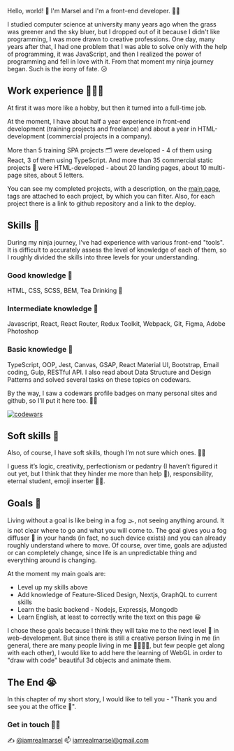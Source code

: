 Hello, world! 👋 I'm Marsel and I'm a front-end developer. 👨‍💻

I studied computer science at university many years ago when the grass was greener and the sky bluer, but I dropped out of it because I didn't like programming, I was more drawn to creative professions. One day, many years after that, I had one problem that I was able to solve only with the help of programming, it was JavaScript, and then I realized the power of programming and fell in love with it. From that moment my ninja journey began. Such is the irony of fate. 😥

## Work experience 👨🏻‍💼

At first it was more like a hobby, but then it turned into a full-time job.

At the moment, I have about half a year experience in front-end development (training projects and freelance) and about a year in HTML-development (commercial projects in a company).

More than 5 training SPA projects 🗂 were developed - 4 of them using React, 3 of them using TypeScript.
And more than 35 commercial static projects 💼 were HTML-developed - about 20 landing pages, about 10 multi-page sites, about 5 letters.

You can see my completed projects, with a description, on the [main page](/#), tags are attached to each project, by which you can filter. Also, for each project there is a link to github repository and a link to the deploy.

## Skills 🦾

During my ninja journey, I've had experience with various front-end "tools". It is difficult to accurately assess the level of knowledge of each of them, so I roughly divided the skills into three levels for your understanding.

### Good knowledge 🥇

HTML, CSS, SCSS, BEM, Tea Drinking 🍵

### Intermediate knowledge 🥈

Javascript, React, React Router, Redux Toolkit, Webpack, Git, Figma, Adobe Photoshop

### Basic knowledge 🥉

TypeScript, OOP, Jest, Canvas, GSAP, React Material UI, Bootstrap, Email coding, Gulp, RESTful API. I also read about Data Structure and Design Patterns and solved several tasks on these topics on codewars.

By the way, I saw a codewars profile badges on many personal sites and github, so I'll put it here too. 💁‍♀️

<a href='https://www.codewars.com/users/iamrealmarsel' target='_blank'>![codewars](https://www.codewars.com/users/iamrealmarsel/badges/small?theme=light)</a>

## Soft skills 🧸

Also, of course, I have soft skills, though I’m not sure which ones. 🤷‍♀️

I guess it’s logic, creativity, perfectionism or pedantry (I haven’t figured it out yet, but I think that they hinder me more than help 🤔), responsibility, eternal student, emoji inserter 🙋‍♀️.

## Goals 🎯

Living without a goal is like being in a fog 🌫, not seeing anything around. It is not clear where to go and what you will come to. The goal gives you a fog diffuser 🔦 in your hands (in fact, no such device exists) and you can already roughly understand where to move. Of course, over time, goals are adjusted or can completely change, since life is an unpredictable thing and everything around is changing.

At the moment my main goals are:

- Level up my skills above
- Add knowledge of Feature-Sliced Design, Nextjs, GraphQL to current skills
- Learn the basic backend - Nodejs, Expressjs, Mongodb
- Learn English, at least to correctly write the text on this page 😀

I chose these goals because I think they will take me to the next level 🚀 in web-development. But since there is still a creative person living in me (in general, there are many people living in me 👨‍👩‍👧‍👦, but few people get along with each other), I would like to add here the learning of WebGL in order to "draw with code" beautiful 3d objects and animate them.

## The End 😭

In this chapter of my short story, I would like to tell you -
"Thank you and see you at the office 👋".

### Get in touch 🤜🤛

✍️ <a class='link' href='https://t.me/iamrealmarsel' target='_blank'>@iamrealmarsel</a>
📫 <a href='mailto:iamrealmarsel@gmail.com'>iamrealmarsel@gmail.com</a>
